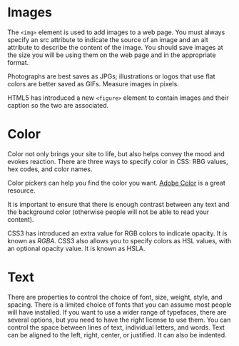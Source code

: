 # Images
The `<img>` element is used to add images to a web page. You must always specify an src attribute to indicate the source of an image and an alt attribute to describe the content of the image. You should save images at the size you will be using them on the web page and in the appropriate format. 

Photographs are best saves as JPGs; illustrations or logos that use flat colors are better saved as GIFs. Measure images in pixels. 

HTML5 has introduced a new `<figure>` element to contain images and their caption so the two are associated. 


# Color
Color not only brings your site to life, but also helps convey the mood and evokes reaction. There are three ways to specify color in CSS: RBG values, hex codes, and color names. 

Color pickers can help you find the color you want. [Adobe Color](https://color.adobe.com/create/color-wheel) is a great resource. 

It is important to ensure that there is enough contrast between any text and the background color (otherwise people will not be able to read your content). 

CSS3 has introduced an extra value for RGB colors to indicate opacity. It is known as *RGBA.* CSS3 also allows you to specify colors as HSL values, with an optional opacity value. It is known as HSLA. 


# Text
There are properties to control the choice of font, size, weight, style, and spacing. There is a limited choice of fonts that you can assume most people will have installed. If you want to use a wider range of typefaces, there are several options, but you need to have the right license to use them. You can control the space between lines of text, individual letters, and words. Text can be aligned to the left, right, center, or justified. It can also be indented.


